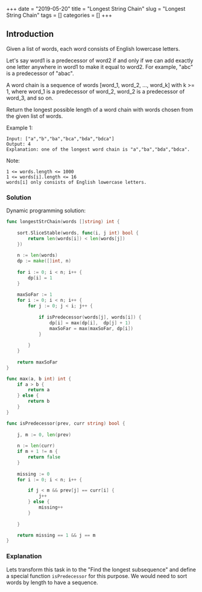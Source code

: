 +++
date = "2019-05-20"
title = "Longest String Chain"
slug = "Longest String Chain"
tags = []
categories = []
+++

## Introduction

Given a list of words, each word consists of English lowercase letters.

Let's say word1 is a predecessor of word2 if and only if we can add exactly one letter anywhere in word1 to make it equal to word2.  For example, "abc" is a predecessor of "abac".

A word chain is a sequence of words [word_1, word_2, ..., word_k] with k >= 1, where word_1 is a predecessor of word_2, word_2 is a predecessor of word_3, and so on.

Return the longest possible length of a word chain with words chosen from the given list of words.

 

Example 1:
```
Input: ["a","b","ba","bca","bda","bdca"]
Output: 4
Explanation: one of the longest word chain is "a","ba","bda","bdca".
``` 

Note:
```
1 <= words.length <= 1000
1 <= words[i].length <= 16
words[i] only consists of English lowercase letters.
```

### Solution

Dynamic programming solution:
``` go
func longestStrChain(words []string) int {
    
    sort.SliceStable(words, func(i, j int) bool {
        return len(words[i]) < len(words[j])
    })    
        
    n := len(words)
    dp := make([]int, n)
    
    for i := 0; i < n; i++ {
        dp[i] = 1
    }
    
    maxSoFar := 1
    for i := 0; i < n; i++ {
        for j := 0; j < i; j++ {
            
            if isPredecessor(words[j], words[i]) {
                dp[i] = max(dp[i],  dp[j] + 1)
                maxSoFar = max(maxSoFar, dp[i])
            }
            
        }
    }
        
    return maxSoFar
}

func max(a, b int) int {
    if a > b {
        return a
    } else {
        return b
    }
}

func isPredecessor(prev, curr string) bool {
    
    j, m := 0, len(prev)
        
    n := len(curr)
    if m + 1 != n {
        return false
    }
    
    missing := 0
    for i := 0; i < n; i++ {

        if j < m && prev[j] == curr[i] {
            j++
        } else {
            missing++
        }
        
    }

    return missing == 1 && j == m
}
```

### Explanation

Lets transform this task in to the "Find the longest subsequence" and define a special function `isPredecessor` for this purpose.
We would need to sort words by length to have a sequence.
